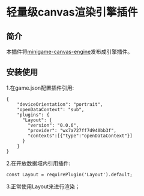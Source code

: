 # 轻量级canvas渲染引擎插件

## 简介
本插件将[minigame-canvas-engine](https://wechat-miniprogram.github.io/minigame-canvas-engine/)发布成引擎插件。

## 安装使用
1.在game.json配置插件引用:
```
{
    "deviceOrientation": "portrait",
    "openDataContext": "sub",
    "plugins": {
      "Layout": {
        "version": "0.0.6",
        "provider": "wx7a727ff7d940bb3f",
        "contexts":[{"type":"openDataContext"}]
      }
    }
}

```

2.在开放数据域内引用插件:
```
const Layout = requirePlugin('Layout').default;
```

3.正常使用Layout来进行渲染；